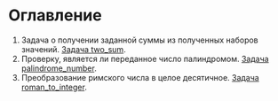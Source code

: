 # Оглавление

1. Задача о получении заданной суммы из полученных наборов значений. [Задача two_sum](./1_two_sum/README.md).
9. Проверку, является ли переданное число палиндромом. [Задача palindrome_number](./9_palindrome_number/README.md).
13. Преобразование римского числа в целое десятичное. [Задача roman_to_integer](./13_roman_to_integer/README.md).